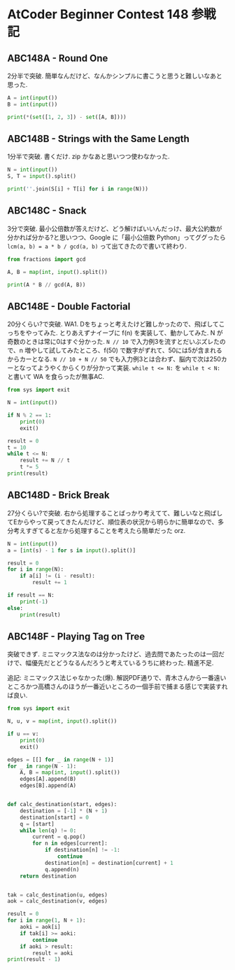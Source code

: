 # AtCoder Beginner Contest 148 参戦記

## ABC148A - Round One

2分半で突破. 簡単なんだけど、なんかシンプルに書こうと思うと難しいなあと思った.

```python
A = int(input())
B = int(input())

print(*(set([1, 2, 3]) - set([A, B])))
```

## ABC148B - Strings with the Same Length

1分半で突破. 書くだけ. zip かなあと思いつつ使わなかった.

```python
N = int(input())
S, T = input().split()

print(''.join(S[i] + T[i] for i in range(N)))
```

## ABC148C - Snack

3分で突破. 最小公倍数が答えだけど、どう解けばいいんだっけ、最大公約数が分かれば分かる?と思いつつ、Google に「最小公倍数 Python」ってググったら `lcm(a, b) = a * b / gcd(a, b)` って出てきたので書いて終わり.

```python
from fractions import gcd

A, B = map(int, input().split())

print(A * B // gcd(A, B))
```

## ABC148E - Double Factorial

20分くらい?で突破. WA1. Dをちょっと考えたけど難しかったので、飛ばしてこっちをやってみた. とりあえずナイーブに f(n) を実装して、動かしてみた. N が奇数のときは常に0はすぐ分かった.
`N // 10` で入力例3を流すとだいぶズレたので、n 増やして試してみたところ、f(50) で数字がずれて、50には5が含まれるからカーとなる. `N // 10 + N // 50` でも入力例3とは合わず、脳内で次は250カーとなってようやくからくりが分かって実装. `while t <= N:` を `while t < N:` と書いて WA を食らったが無事AC.

```python
from sys import exit

N = int(input())

if N % 2 == 1:
    print(0)
    exit()

result = 0
t = 10
while t <= N:
    result += N // t
    t *= 5
print(result)
```

## ABC148D - Brick Break

27分くらい?で突破. 右から処理することばっかり考えてて、難しいなと飛ばしてEからやって戻ってきたんだけど、順位表の状況から明らかに簡単なので、多分考えすぎてると左から処理することを考えたら簡単だった orz.

```python
N = int(input())
a = [int(s) - 1 for s in input().split()]

result = 0
for i in range(N):
    if a[i] != (i - result):
        result += 1

if result == N:
    print(-1)
else:
    print(result)
```

## ABC148F - Playing Tag on Tree

突破できず. ミニマックス法なのは分かったけど、過去問であたったのは一回だけで、幅優先だとどうなるんだろうと考えているうちに終わった. 精進不足.

追記: ミニマックス法じゃなかった(爆). 解説PDF通りで、青木さんから一番遠いところかつ高橋さんのほうが一番近いところの一個手前で捕まる感じで実装すれば良い.

```python
from sys import exit

N, u, v = map(int, input().split())

if u == v:
    print(0)
    exit()

edges = [[] for _ in range(N + 1)]
for _ in range(N - 1):
    A, B = map(int, input().split())
    edges[A].append(B)
    edges[B].append(A)


def calc_destination(start, edges):
    destination = [-1] * (N + 1)
    destination[start] = 0
    q = [start]
    while len(q) != 0:
        current = q.pop()
        for n in edges[current]:
            if destination[n] != -1:
                continue
            destination[n] = destination[current] + 1
            q.append(n)
    return destination


tak = calc_destination(u, edges)
aok = calc_destination(v, edges)

result = 0
for i in range(1, N + 1):
    aoki = aok[i]
    if tak[i] >= aoki:
        continue
    if aoki > result:
        result = aoki
print(result - 1)
```
